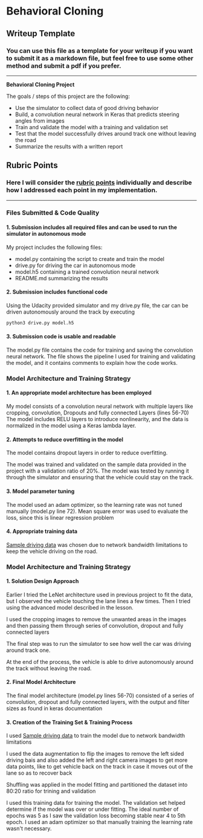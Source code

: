 # **Behavioral Cloning** 

## Writeup Template

### You can use this file as a template for your writeup if you want to submit it as a markdown file, but feel free to use some other method and submit a pdf if you prefer.

---

**Behavioral Cloning Project**

The goals / steps of this project are the following:
* Use the simulator to collect data of good driving behavior
* Build, a convolution neural network in Keras that predicts steering angles from images
* Train and validate the model with a training and validation set
* Test that the model successfully drives around track one without leaving the road
* Summarize the results with a written report


[//]: # (Image References)

[image1]: ./examples/placeholder.png "Model Visualization"
[image2]: ./examples/placeholder.png "Grayscaling"
[image3]: ./examples/placeholder_small.png "Recovery Image"
[image4]: ./examples/placeholder_small.png "Recovery Image"
[image5]: ./examples/placeholder_small.png "Recovery Image"
[image6]: ./examples/placeholder_small.png "Normal Image"
[image7]: ./examples/placeholder_small.png "Flipped Image"

## Rubric Points
### Here I will consider the [rubric points](https://review.udacity.com/#!/rubrics/432/view) individually and describe how I addressed each point in my implementation.  

---
### Files Submitted & Code Quality

#### 1. Submission includes all required files and can be used to run the simulator in autonomous mode

My project includes the following files:
* model.py containing the script to create and train the model
* drive.py for driving the car in autonomous mode
* model.h5 containing a trained convolution neural network 
* README.md summarizing the results

#### 2. Submission includes functional code
Using the Udacity provided simulator and my drive.py file, the car can be driven autonomously around the track by executing 
```sh
python3 drive.py model.h5
```

#### 3. Submission code is usable and readable

The model.py file contains the code for training and saving the convolution neural network. The file shows the pipeline I used for training and validating the model, and it contains comments to explain how the code works.

### Model Architecture and Training Strategy

#### 1. An appropriate model architecture has been employed

My model consists of a convolution neural network with multiple layers like cropping, convolution, Dropouts and fully connected Layers (lines 56-70)
The model includes RELU layers to introduce nonlinearity, and the data is normalized in the model using a Keras lambda layer. 

#### 2. Attempts to reduce overfitting in the model

The model contains dropout layers in order to reduce overfitting. 

The model was trained and validated on the sample data provided in the project with a validation ratio of 20%. The model was tested by running it through the simulator and ensuring that the vehicle could stay on the track.

#### 3. Model parameter tuning

The model used an adam optimizer, so the learning rate was not tuned manually (model.py line 72). Mean square error was used to evaluate the loss, since this is linear regression problem 

#### 4. Appropriate training data

[Sample driving data](https://d17h27t6h515a5.cloudfront.net/topher/2016/December/584f6edd_data/data.zip) was chosen due to network bandwidth limitations to keep the vehicle driving on the road. 

### Model Architecture and Training Strategy

#### 1. Solution Design Approach

Earlier I tried the LeNet architecture used in previous project to fit the data, but I observed the vehicle touching the lane lines a few times. Then I tried using the advanced model described in the lesson.

I used the cropping images to remove the unwanted areas in the images and then passing them through series of convolution, dropout and fully connected layers

The final step was to run the simulator to see how well the car was driving around track one. 

At the end of the process, the vehicle is able to drive autonomously around the track without leaving the road.

#### 2. Final Model Architecture

The final model architecture (model.py lines 56-70) consisted of a series of convolution, dropout and fully connected layers, with the output and filter sizes as found in keras documentation

#### 3. Creation of the Training Set & Training Process

I used [Sample driving data](https://d17h27t6h515a5.cloudfront.net/topher/2016/December/584f6edd_data/data.zip) to train the model due to network bandwidth limitations

I used the data augmentation to flip the images to remove the left sided driving bais and also added the left and right camera images to get more data points, like to get vehicle back on the track in case it moves out of the lane so as to recover back

Shuffling was applied in the model fitting and partitioned the dataset into 80:20 ratio for trining and validation

I used this training data for training the model. The validation set helped determine if the model was over or under fitting. The ideal number of epochs was 5 as I saw the validation loss becoming stable near 4 to 5th epoch. I used an adam optimizer so that manually training the learning rate wasn't necessary.
